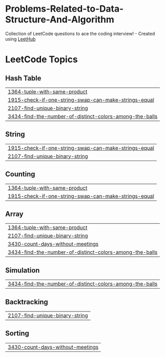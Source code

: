 # Problems-Related-to-Data-Structure-And-Algorithm
Collection of LeetCode questions to ace the coding interview! - Created using [LeetHub](https://github.com/QasimWani/LeetHub)

<!---LeetCode Topics Start-->
# LeetCode Topics
## Hash Table
|  |
| ------- |
| [1364-tuple-with-same-product](https://github.com/Abhishek7727/Problems-Related-to-Data-Structure-And-Algorithm/tree/master/1364-tuple-with-same-product) |
| [1915-check-if-one-string-swap-can-make-strings-equal](https://github.com/Abhishek7727/Problems-Related-to-Data-Structure-And-Algorithm/tree/master/1915-check-if-one-string-swap-can-make-strings-equal) |
| [2107-find-unique-binary-string](https://github.com/Abhishek7727/Problems-Related-to-Data-Structure-And-Algorithm/tree/master/2107-find-unique-binary-string) |
| [3434-find-the-number-of-distinct-colors-among-the-balls](https://github.com/Abhishek7727/Problems-Related-to-Data-Structure-And-Algorithm/tree/master/3434-find-the-number-of-distinct-colors-among-the-balls) |
## String
|  |
| ------- |
| [1915-check-if-one-string-swap-can-make-strings-equal](https://github.com/Abhishek7727/Problems-Related-to-Data-Structure-And-Algorithm/tree/master/1915-check-if-one-string-swap-can-make-strings-equal) |
| [2107-find-unique-binary-string](https://github.com/Abhishek7727/Problems-Related-to-Data-Structure-And-Algorithm/tree/master/2107-find-unique-binary-string) |
## Counting
|  |
| ------- |
| [1364-tuple-with-same-product](https://github.com/Abhishek7727/Problems-Related-to-Data-Structure-And-Algorithm/tree/master/1364-tuple-with-same-product) |
| [1915-check-if-one-string-swap-can-make-strings-equal](https://github.com/Abhishek7727/Problems-Related-to-Data-Structure-And-Algorithm/tree/master/1915-check-if-one-string-swap-can-make-strings-equal) |
## Array
|  |
| ------- |
| [1364-tuple-with-same-product](https://github.com/Abhishek7727/Problems-Related-to-Data-Structure-And-Algorithm/tree/master/1364-tuple-with-same-product) |
| [2107-find-unique-binary-string](https://github.com/Abhishek7727/Problems-Related-to-Data-Structure-And-Algorithm/tree/master/2107-find-unique-binary-string) |
| [3430-count-days-without-meetings](https://github.com/Abhishek7727/Problems-Related-to-Data-Structure-And-Algorithm/tree/master/3430-count-days-without-meetings) |
| [3434-find-the-number-of-distinct-colors-among-the-balls](https://github.com/Abhishek7727/Problems-Related-to-Data-Structure-And-Algorithm/tree/master/3434-find-the-number-of-distinct-colors-among-the-balls) |
## Simulation
|  |
| ------- |
| [3434-find-the-number-of-distinct-colors-among-the-balls](https://github.com/Abhishek7727/Problems-Related-to-Data-Structure-And-Algorithm/tree/master/3434-find-the-number-of-distinct-colors-among-the-balls) |
## Backtracking
|  |
| ------- |
| [2107-find-unique-binary-string](https://github.com/Abhishek7727/Problems-Related-to-Data-Structure-And-Algorithm/tree/master/2107-find-unique-binary-string) |
## Sorting
|  |
| ------- |
| [3430-count-days-without-meetings](https://github.com/Abhishek7727/Problems-Related-to-Data-Structure-And-Algorithm/tree/master/3430-count-days-without-meetings) |
<!---LeetCode Topics End-->